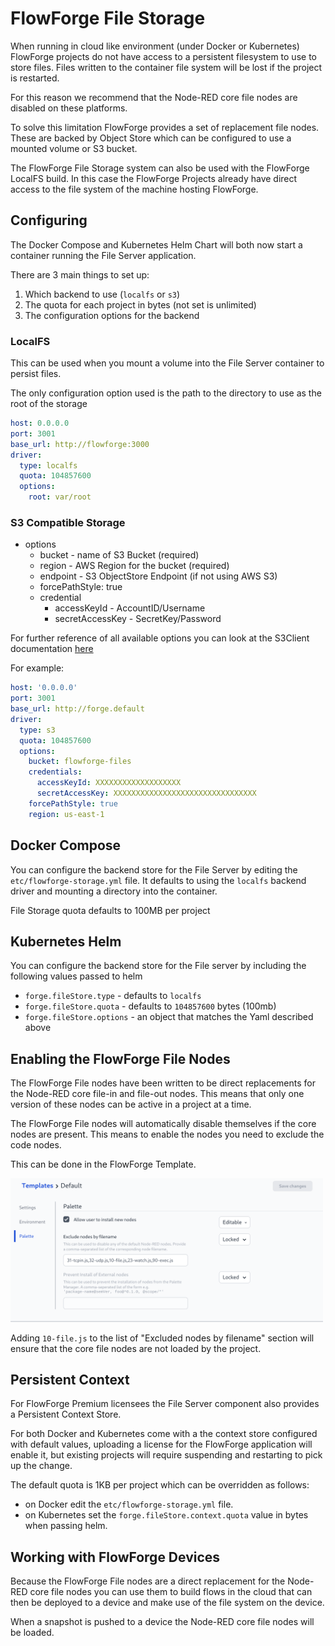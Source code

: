# FlowForge File Storage

When running in cloud like environment (under Docker or Kubernetes)
FlowForge projects do not have access to a persistent filesystem to 
use to store files. Files written to the container file system will 
be lost if the project is restarted.

For this reason we recommend that the Node-RED core file nodes are
disabled on these platforms.

To solve this limitation FlowForge provides a set of replacement
file nodes. These are backed by Object Store which can be configured
to use a mounted volume or S3 bucket.

The FlowForge File Storage system can also be used with the FlowForge
LocalFS build. In this case the FlowForge Projects already have
direct access to the file system of the machine hosting FlowForge.

## Configuring

The Docker Compose and Kubernetes Helm Chart will both now start a 
container running the File Server application.

There are 3 main things to set up:

 1. Which backend to use (`localfs` or `s3`)
 2. The quota for each project in bytes (not set is unlimited)
 3. The configuration options for the backend

### LocalFS

This can be used when you mount a volume into the File Server container
to persist files.

The only configuration option used is the path to the directory to use
as the root of the storage

```yaml
host: 0.0.0.0
port: 3001
base_url: http://flowforge:3000
driver:
  type: localfs
  quota: 104857600
  options:
    root: var/root
```

### S3 Compatible Storage

- options
    - bucket - name of S3 Bucket (required)
    - region - AWS Region for the bucket (required)
    - endpoint - S3 ObjectStore Endpoint (if not using AWS S3)
    - forcePathStyle: true
    - credential
        - accessKeyId - AccountID/Username
        - secretAccessKey - SecretKey/Password

For further reference of all available options you can look at the S3Client documentation [here](https://docs.aws.amazon.com/AWSJavaScriptSDK/v3/latest/clients/client-s3/interfaces/s3clientconfig.html)

For example:

```yaml
host: '0.0.0.0'
port: 3001
base_url: http://forge.default
driver:
  type: s3
  quota: 104857600
  options:
    bucket: flowforge-files
    credentials:
      accessKeyId: XXXXXXXXXXXXXXXXXXX
      secretAccessKey: XXXXXXXXXXXXXXXXXXXXXXXXXXXXXXXX
    forcePathStyle: true
    region: us-east-1
```

## Docker Compose

You can configure the backend store for the File Server by editing the 
`etc/flowforge-storage.yml` file. It defaults to using the `localfs` 
backend driver and mounting a directory into the container.

File Storage quota defaults to 100MB per project

## Kubernetes Helm

You can configure the backend store for the File server by including 
the following values passed to helm

- `forge.fileStore.type` - defaults to `localfs`
- `forge.fileStore.quota` - defaults to `104857600` bytes (100mb)
- `forge.fileStore.options` - an object that matches the Yaml described above

## Enabling the FlowForge File Nodes

The FlowForge File nodes have been written to be direct replacements
for the Node-RED core file-in and file-out nodes. This means that only 
one version of these nodes can be active in a project at a time.

The FlowForge File nodes will automatically disable themselves if the 
core nodes are present. This means to enable the nodes you need to 
exclude the code nodes.

This can be done in the FlowForge Template.

<img src="../images/file-node-template.png" width=500 />

Adding `10-file.js` to the list of "Excluded nodes by filename" section will ensure that the core file nodes are not loaded by the project.

## Persistent Context

For FlowForge Premium licensees the File Server component also provides a Persistent Context Store.

For both Docker and Kubernetes come with a the context store configured with default values, uploading 
a license for the FlowForge application will enable it, but existing projects will require suspending 
and restarting to pick up the change.

The default quota is 1KB per project which can be overridden as follows:

- on Docker edit the `etc/flowforge-storage.yml` file.
- on Kubernetes set the `forge.fileStore.context.quota` value in bytes when passing helm.

## Working with FlowForge Devices

Because the FlowForge File nodes are a direct replacement for the
Node-RED core file nodes you can use them to build flows
in the cloud that can then be deployed to a device and make use of 
the file system on the device.

When a snapshot is pushed to a device the Node-RED core file nodes 
will be loaded.